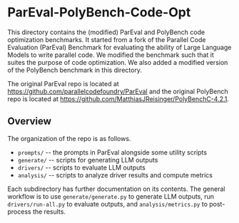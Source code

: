 # ParEval-PolyBench-Code-Opt


This directory contains the (modified) ParEval and PolyBench code optimization benchmarks. It started from a fork of the Parallel Code Evaluation (ParEval) Benchmark for evaluating the ability of Large Language Models to write parallel code. We modified the benchmark such that it suites the purpose of code optimization. We also added a modified version of the PolyBench benchmark in this directory.

The original ParEval repo is located at https://github.com/parallelcodefoundry/ParEval and the original PolyBench repo is located at https://github.com/MatthiasJReisinger/PolyBenchC-4.2.1.

## Overview

The organization of the repo is as follows.

- `prompts/` -- the prompts in ParEval alongside some utility scripts
- `generate/` -- scripts for generating LLM outputs
- `drivers/` -- scripts to evaluate LLM outputs
- `analysis/` -- scripts to analyze driver results and compute metrics

Each subdirectory has further documentation on its contents. The general
workflow is to use `generate/generate.py` to generate LLM outputs, run
`drivers/run-all.py` to evaluate outputs, and `analysis/metrics.py` to
post-process the results.
